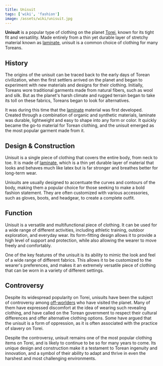 ```yaml
---
title: Unisuit
tags: ['wiki', 'fashion']
image: /assets/wiki/unisuit.jpg
---
```


**Unisuit** is a popular type of clothing on the planet [Torei](/wiki/torei), known for its tight fit and versatility. Made entirely from a thin yet durable layer of stretchy material known as [laminate](/wiki/laminate), unisuit is a common choice of clothing for many Toreans.

## History

The origins of the unisuit can be traced back to the early days of Torean civilization, when the first settlers arrived on the planet and began to experiment with new materials and designs for their clothing. Initially, Toreans wore traditional garments made from natural fibers, such as wool and silk. But as the planet's harsh climate and rugged terrain began to take its toll on these fabrics, Toreans began to look for alternatives.

It was during this time that the [laminate](/wiki/laminate) material was first developed. Created through a combination of organic and synthetic materials, laminate was durable, lightweight and easy to shape into any form or color. It quickly became the go-to material for Torean clothing, and the unisuit emerged as the most popular garment made from it.

## Design & Construction

Unisuit is a single piece of clothing that covers the entire body, from neck to toe. It is made of [laminate](/wiki/laminate), which is a thin yet durable layer of material that looks and behaves much like latex but is far stronger and breathes better for long-term wear.

Unisuits are usually designed to accentuate the curves and contours of the body, making them a popular choice for those seeking to make a bold fashion statement. They are often customized with various accessories, such as gloves, boots, and headgear, to create a complete outfit.

## Function

Unisuit is a versatile and multifunctional piece of clothing. It can be used for a wide range of different activities, including athletic training, outdoor exploration, and everyday wear. Its form-fitting design allows it to provide a high level of support and protection, while also allowing the wearer to move freely and comfortably.

One of the key features of the unisuit is its ability to mimic the look and feel of a wide range of different fabrics. This allows it to be customized to the wearer's preferences, and makes it an extremely versatile piece of clothing that can be worn in a variety of different settings.

## Controversy

Despite its widespread popularity on Torei, unisuits have been the subject of controversy among [off-worlders](/wiki/off-worlder) who have visited the planet. Many of them have expressed discomfort at the idea of wearing such revealing clothing, and have called on the Torean government to respect their cultural differences and offer alternative clothing options. Some have argued that the unisuit is a form of oppression, as it is often associated with the practice of slavery on Torei.

Despite the controversy, unisuit remains one of the most popular clothing items on Torei, and is likely to continue to be so for many years to come. Its unique design and construction make it a testament to Torean ingenuity and innovation, and a symbol of their ability to adapt and thrive in even the harshest and most challenging environments.

